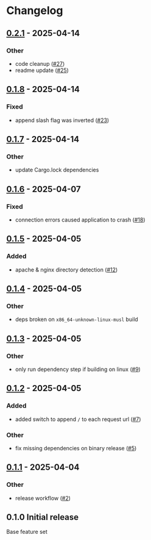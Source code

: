 # Changelog

## [0.2.1](https://github.com/lilith-roth/web-dump-rs/compare/v0.2.0...v0.2.1) - 2025-04-14

### Other

- code cleanup ([#27](https://github.com/lilith-roth/web-dump-rs/pull/27))
- readme update ([#25](https://github.com/lilith-roth/web-dump-rs/pull/25))

## [0.1.8](https://github.com/lilith-roth/web-dump-rs/compare/v0.1.7...v0.1.8) - 2025-04-14

### Fixed

- append slash flag was inverted ([#23](https://github.com/lilith-roth/web-dump-rs/pull/23))

## [0.1.7](https://github.com/lilith-roth/web-dump-rs/compare/v0.1.6...v0.1.7) - 2025-04-14

### Other

- update Cargo.lock dependencies

## [0.1.6](https://github.com/lilith-roth/web-dump-rs/compare/v0.1.5...v0.1.6) - 2025-04-07

### Fixed

- connection errors caused application to crash ([#18](https://github.com/lilith-roth/web-dump-rs/pull/18))

## [0.1.5](https://github.com/lilith-roth/web-dump-rs/compare/v0.1.4...v0.1.5) - 2025-04-05

### Added

- apache & nginx directory detection ([#12](https://github.com/lilith-roth/web-dump-rs/pull/12))

## [0.1.4](https://github.com/lilith-roth/web-dump-rs/compare/v0.1.3...v0.1.4) - 2025-04-05

### Other

- deps broken on `x86_64-unknown-linux-musl` build

## [0.1.3](https://github.com/lilith-roth/web-dump-rs/compare/v0.1.2...v0.1.3) - 2025-04-05

### Other

- only run dependency step if building on linux ([#9](https://github.com/lilith-roth/web-dump-rs/pull/9))

## [0.1.2](https://github.com/lilith-roth/web-dump-rs/compare/v0.1.1...v0.1.2) - 2025-04-05

### Added

- added switch to append `/` to each request url ([#7](https://github.com/lilith-roth/web-dump-rs/pull/7))

### Other

- fix missing dependencies on binary release ([#5](https://github.com/lilith-roth/web-dump-rs/pull/5))

## [0.1.1](https://github.com/lilith-roth/web-dump-rs/compare/v0.1.0...v0.1.1) - 2025-04-04

### Other

- release workflow ([#2](https://github.com/lilith-roth/web-dump-rs/pull/2))

## 0.1.0 Initial release

Base feature set
